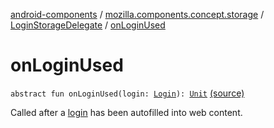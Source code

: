 [android-components](../../index.md) / [mozilla.components.concept.storage](../index.md) / [LoginStorageDelegate](index.md) / [onLoginUsed](./on-login-used.md)

# onLoginUsed

`abstract fun onLoginUsed(login: `[`Login`](../-login/index.md)`): `[`Unit`](https://kotlinlang.org/api/latest/jvm/stdlib/kotlin/-unit/index.html) [(source)](https://github.com/mozilla-mobile/android-components/blob/master/components/concept/storage/src/main/java/mozilla/components/concept/storage/LoginsStorage.kt#L118)

Called after a [login](on-login-used.md#mozilla.components.concept.storage.LoginStorageDelegate$onLoginUsed(mozilla.components.concept.storage.Login)/login) has been autofilled into web content.

